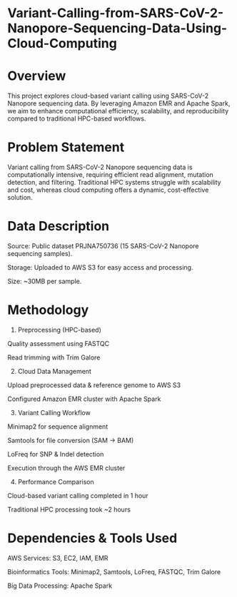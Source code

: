 # Variant-Calling-from-SARS-CoV-2-Nanopore-Sequencing-Data-Using-Cloud-Computing

# Overview

This project explores cloud-based variant calling using SARS-CoV-2 Nanopore sequencing data. By leveraging Amazon EMR and Apache Spark, we aim to enhance computational efficiency, scalability, and reproducibility compared to traditional HPC-based workflows.

# Problem Statement

Variant calling from SARS-CoV-2 Nanopore sequencing data is computationally intensive, requiring efficient read alignment, mutation detection, and filtering. Traditional HPC systems struggle with scalability and cost, whereas cloud computing offers a dynamic, cost-effective solution.

# Data Description

Source: Public dataset PRJNA750736 (15 SARS-CoV-2 Nanopore sequencing samples).

Storage: Uploaded to AWS S3 for easy access and processing.

Size: ~30MB per sample.

# Methodology

1. Preprocessing (HPC-based)

Quality assessment using FASTQC

Read trimming with Trim Galore

2. Cloud Data Management

Upload preprocessed data & reference genome to AWS S3

Configured Amazon EMR cluster with Apache Spark

3. Variant Calling Workflow

Minimap2 for sequence alignment

Samtools for file conversion (SAM → BAM)

LoFreq for SNP & Indel detection

Execution through the AWS EMR cluster

4. Performance Comparison

Cloud-based variant calling completed in 1 hour

Traditional HPC processing took ~2 hours

# Dependencies & Tools Used

AWS Services: S3, EC2, IAM, EMR

Bioinformatics Tools: Minimap2, Samtools, LoFreq, FASTQC, Trim Galore

Big Data Processing: Apache Spark

